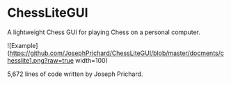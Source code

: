 # ChessLiteGUI
 A lightweight Chess GUI for playing Chess on a personal computer.
 
 ![Example](https://github.com/JosephPrichard/ChessLiteGUI/blob/master/docments/chesslite1.png?raw=true width=100)

 5,672 lines of code written by Joseph Prichard.
